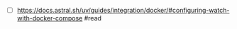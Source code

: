 - [ ] https://docs.astral.sh/uv/guides/integration/docker/#configuring-watch-with-docker-compose #read